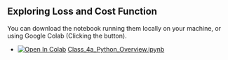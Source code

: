 ##  Exploring Loss and Cost Function
You can download the notebook running them locally on your machine, or using Google Colab (Clicking the button).

- [![Open In Colab](https://colab.research.google.com/assets/colab-badge.svg)](https://colab.research.google.com/github/Mjrovai/UNIFEI-IESTI01-TinyML-2022.1/blob/main/00_Curse_Folder/1_Fundamentals/Class_05/Exploring_Loss_Cost_Function.ipynb) [Class_4a_Python_Overview.ipynb](https://github.com/Mjrovai/UNIFEI-IESTI01-TinyML-2022.1/blob/c37a9d83624bd425e889462a78985472b87f542c/00_Curse_Folder/1_Fundamentals/Class_04a/notebooks/Class_4a_Python_Overview.ipynb)
